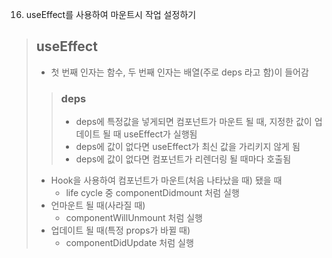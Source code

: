16. useEffect를 사용하여 마운트시 작업 설정하기

> ## useEffect
> - 첫 번째 인자는 함수, 두 번째 인자는 배열(주로 deps 라고 함)이 들어감
>> ### deps
>> - deps에 특정값을 넣게되면 컴포넌트가 마운트 될 때, 지정한 값이 업데이트 될 때 useEffect가 실행됨
>> - deps에 값이 없다면 useEffect가 최신 값을 가리키지 않게 됨
>> - deps에 값이 없다면 컴포넌트가 리렌더링 될 때마다 호출됨
> - Hook을 사용하여 컴포넌트가 마운트(처음 나타났을 때) 됐을 때
>   - life cycle 중 componentDidmount 처럼 실행
> - 언마운트 될 때(사라질 때)
>   - componentWillUnmount 처럼 실행
> - 업데이트 될 때(특정 props가 바뀔 때)
>   - componentDidUpdate 처럼 실행